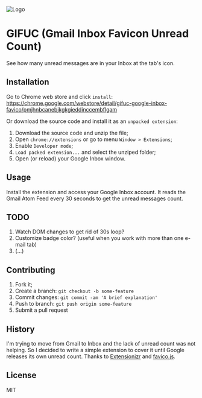 ![Logo](http://kintal.org/gifuc/gifuc.png)

# GIFUC (Gmail Inbox Favicon Unread Count)

See how many unread messages are in your Inbox at the tab's icon.

## Installation

Go to Chrome web store and click `install`:
https://chrome.google.com/webstore/detail/gifuc-google-inbox-favico/pmjhnbcanebjkgkgieddinccembflgam

Or download the source code and install it as an `unpacked extension`:

1. Download the source code and unzip the file;
2. Open `chrome://extensions` or go to menu `Window > Extensions`;
3. Enable `Developer mode`;
4. `Load packed extension...` and select the unziped folder;
5. Open (or reload) your Google Inbox window.

## Usage

Install the extension and access your Google Inbox account.
It reads the Gmail Atom Feed every 30 seconds to get the unread messages count.

## TODO

1. Watch DOM changes to get rid of 30s loop?
2. Customize badge color? (useful when you work with more than one e-mail tab)
3. (...)

## Contributing

1. Fork it;
2. Create a branch: `git checkout -b some-feature`
3. Commit changes: `git commit -am 'A brief explanation'`
4. Push to branch: `git push origin some-feature`
5. Submit a pull request

## History

I'm trying to move from Gmail to Inbox and the lack of unread count was not helping. So I decided to write a simple extension to cover it until Google releases its own unread count.
Thanks to [Extensionizr](http://extensionizr.com/) and [favico.js](https://github.com/ejci/favico.js).


## License

MIT